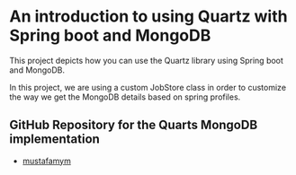 # An introduction to using Quartz with Spring boot and MongoDB

This project depicts how you can use the Quartz library using Spring boot and MongoDB.

In this project, we are using a custom JobStore class in order to customize the way we get the MongoDB details based on spring profiles.

## GitHub Repository for the Quarts MongoDB implementation

- [mustafamym](https://github.com/mustafamym/QuartzSchedulingMongoDB-.git)
